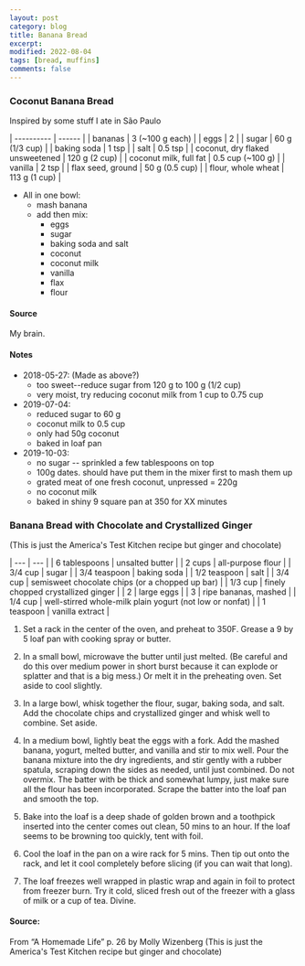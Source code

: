 ```yaml
---
layout: post
category: blog
title: Banana Bread
excerpt:
modified: 2022-08-04
tags: [bread, muffins]
comments: false
---
```


### Coconut Banana Bread

Inspired by some stuff I ate in São Paulo

| ---------- | ------ |
| bananas | 3 (~100 g each) |
| eggs | 2 |
| sugar | 60 g (1/3 cup) |
| baking soda | 1 tsp |
| salt | 0.5 tsp |
| coconut, dry flaked unsweetened | 120 g (2 cup) |
| coconut milk, full fat | 0.5 cup (~100 g) |
| vanilla | 2 tsp |
| flax seed, ground | 50 g (0.5 cup) |
| flour, whole wheat | 113 g (1 cup) |

- All in one bowl:
    - mash banana
    - add then mix:
        - eggs
        - sugar
        - baking soda and salt
        - coconut
        - coconut milk
        - vanilla
        - flax
        - flour

#### Source
My brain.

#### Notes
- 2018-05-27: (Made as above?)
    - too sweet--reduce sugar from 120 g to 100 g (1/2 cup)
    - very moist, try reducing coconut milk from 1 cup to 0.75 cup
- 2019-07-04:
    - reduced sugar to 60 g
    - coconut milk to 0.5 cup
    - only had 50g coconut
    - baked in loaf pan
- 2019-10-03:
    - no sugar -- sprinkled a few tablespoons on top
    - 100g dates. should have put them in the mixer first to mash them up
    - grated meat of one fresh coconut, unpressed = 220g
    - no coconut milk
    - baked in shiny 9 square pan at 350 for XX minutes



### Banana Bread with Chocolate and Crystallized Ginger
(This is just the America's Test Kitchen recipe but ginger and chocolate)

| --- | --- |
| 6 tablespoons | unsalted butter |
| 2 cups | all-purpose flour |
| 3/4 cup | sugar |
| 3/4 teaspoon | baking soda |
| 1/2 teaspoon | salt |
| 3/4 cup | semisweet chocolate chips (or a chopped up bar) |
| 1/3 cup | finely chopped crystallized ginger |
| 2 | large eggs |
| 3 | ripe bananas, mashed |
| 1/4 cup | well-stirred whole-milk plain yogurt (not low or nonfat) |
| 1 teaspoon | vanilla extract |

1. Set a rack in the center of the oven, and preheat to 350F. Grease a 9 by 5 loaf pan with cooking spray or butter.

2. In a small bowl, microwave the butter until just melted. (Be careful and do this over medium power in short burst because it can explode or splatter and that is a big mess.) Or melt it in the preheating oven. Set aside to cool slightly.

3. In a large bowl, whisk together the flour, sugar, baking soda, and salt. Add the chocolate chips and crystallized ginger and whisk well to combine. Set aside.

4. In a medium bowl, lightly beat the eggs with a fork. Add the mashed banana, yogurt, melted butter, and vanilla and stir to mix well. Pour the banana mixture into the dry ingredients, and stir gently with a rubber spatula, scraping down the sides as needed, until just combined. Do not overmix. The batter with be thick and somewhat lumpy, just make sure all the flour has been incorporated. Scrape the batter into the loaf pan and smooth the top.

5. Bake into the loaf is a deep shade of golden brown and a toothpick inserted into the center comes out clean, 50 mins to an hour. If the loaf seems to be browning too quickly, tent with foil.

6. Cool the loaf in the pan on a wire rack for 5 mins. Then tip out onto the rack, and let it cool completely before slicing (if you can wait that long).

7. The loaf freezes well wrapped in plastic wrap and again in foil to protect from freezer burn. Try it cold, sliced fresh out of the freezer with a glass of milk or a cup of tea. Divine.

#### Source:
From “A Homemade Life” p. 26 by Molly Wizenberg (This is just the America's Test Kitchen recipe but ginger and chocolate)
